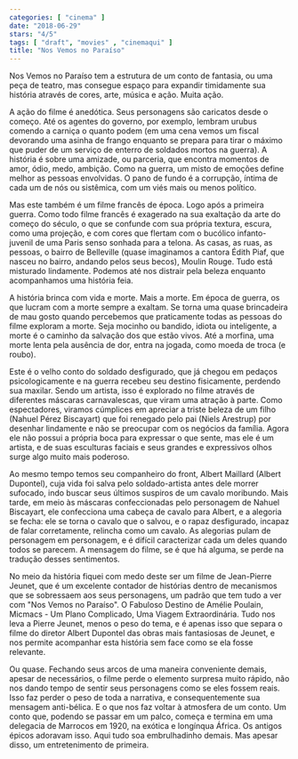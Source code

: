 ```yaml
---
categories: [ "cinema" ]
date: "2018-06-29"
stars: "4/5"
tags: [ "draft", "movies" , "cinemaqui" ]
title: "Nos Vemos no Paraíso"
---
```

Nos Vemos no Paraíso tem a estrutura de um conto de fantasia, ou uma
peça de teatro, mas consegue espaço para expandir timidamente sua
história através de cores, arte, música e ação. Muita ação.

A ação do filme é anedótica. Seus personagens são caricatos desde o
começo. Até os agentes do governo, por exemplo, lembram urubus comendo
a carniça o quanto podem (em uma cena vemos um fiscal devorando uma
asinha de frango enquanto se prepara para tirar o máximo que puder de
um serviço de enterro de soldados mortos na guerra). A história é
sobre uma amizade, ou parceria, que encontra momentos de amor, ódio,
medo, ambição. Como na guerra, um misto de emoções define melhor as
pessoas envolvidas. O pano de fundo é a corrupção, íntima de cada
um de nós ou sistêmica, com um viés mais ou menos político.

Mas este também é um filme francês de época. Logo após a primeira
guerra. Como todo filme francês é exagerado na sua exaltação da
arte do começo do século, o que se confunde com sua própria textura,
escura, como uma projeção, e com cores que flertam com o bucólico
infanto-juvenil de uma Paris senso sonhada para a telona. As casas, as
ruas, as pessoas, o bairro de Belleville (quase imaginamos a cantora
Édith Piaf, que nasceu no bairro, andando pelos seus becos), Moulin
Rouge. Tudo está misturado lindamente. Podemos até nos distrair pela
beleza enquanto acompanhamos uma história feia.

A história brinca com vida e morte. Mais a morte. Em época de guerra, os
que lucram com a morte sempre a exaltam. Se torna uma quase brincadeira
de mau gosto quando percebemos que praticamente todas as pessoas do
filme exploram a morte. Seja mocinho ou bandido, idiota ou inteligente,
a morte é o caminho da salvação dos que estão vivos. Até a morfina,
uma morte lenta pela ausência de dor, entra na jogada, como moeda de
troca (e roubo).

Este é o velho conto do soldado desfigurado, que já chegou em pedaços
psicologicamente e na guerra recebeu seu destino fisicamente, perdendo
sua maxilar. Sendo um artista, isso é explorado no filme através
de diferentes máscaras carnavalescas, que viram uma atração à
parte. Como espectadores, viramos cúmplices em apreciar a triste beleza
de um filho (Nahuel Pérez Biscayart) que foi renegado pelo pai (Niels
Arestrup) por desenhar lindamente e não se preocupar com os negócios
da família. Agora ele não possui a própria boca para expressar o
que sente, mas ele é um artista, e de suas esculturas faciais e seus
grandes e expressivos olhos surge algo muito mais poderoso.

Ao mesmo tempo temos seu companheiro do front, Albert Maillard (Albert
Dupontel), cuja vida foi salva pelo soldado-artista antes dele morrer
sufocado, indo buscar seus últimos suspiros de um cavalo moribundo. Mais
tarde, em meio às máscaras confeccionadas pelo personagem de Nahuel
Biscayart, ele confecciona uma cabeça de cavalo para Albert, e a alegoria
se fecha: ele se torna o cavalo que o salvou, e o rapaz desfigurado,
incapaz de falar corretamente, relincha como um cavalo. As alegorias
pulam de personagem em personagem, e é difícil caracterizar cada um
deles quando todos se parecem. A mensagem do filme, se é que há alguma,
se perde na tradução desses sentimentos.

No meio da história fiquei com medo deste ser um filme de Jean-Pierre
Jeunet, que é um excelente contador de histórias dentro de mecanismos
que se sobressaem aos seus personagens, um padrão que tem tudo a ver com
"Nos Vemos no Paraíso". O Fabuloso Destino de Amélie Poulain, Micmacs -
Um Plano Complicado, Uma Viagem Extraordinária. Tudo nos leva a Pierre
Jeunet, menos o peso do tema, e é apenas isso que separa o filme do
diretor Albert Dupontel das obras mais fantasiosas de Jeunet, e nos
permite acompanhar esta história sem face como se ela fosse relevante.

Ou quase. Fechando seus arcos de uma maneira conveniente demais, apesar de
necessários, o filme perde o elemento surpresa muito rápido, não nos
dando tempo de sentir seus personagens como se eles fossem reais. Isso
faz perder o peso de toda a narrativa, e consequentemente sua mensagem
anti-bélica. E o que nos faz voltar à atmosfera de um conto. Um conto
que, podendo se passar em um palco, começa e termina em uma delegacia de
Marrocos em 1920, na exótica e longínqua África. Os antigos épicos
adoravam isso. Aqui tudo soa embrulhadinho demais. Mas apesar disso,
um entretenimento de primeira.

